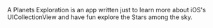 A Planets Exploration is an app written just to learn more about iOS's UICollectionView and have fun explore the Stars among the sky.
